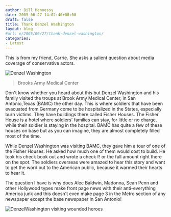 ```yaml
---
author: Bill Hennessy
date: 2005-06-27 14:02:40+00:00
draft: false
title: Thank Denzel Washington
layout: blog
#url: e/2005/06/27/thank-denzel-washington/
categories:
- Latest
---
```


This is from my friend, Carrie.  She asks a salient question about media coverage of conservative actors.

![Denzel Washington](/wp-content/plugins/denzel2.JPG)




> Brooks Army Medical Center

Don't know whether you heard about this but Denzel Washington and his family visited the troups at Brook Army Medical Center, in San Antonio,Texas (BAMC) the other day. This is where soldiers that have been evacuated from Germany come to be hospitalized in the States, especially burn victims. They have buildings there called Fisher Houses. The Fisher House is a hotel where soldiers' families can stay, for little or no charge, while their soldier is staying in the hospital. BAMC has quite a few of these houses on base but as you can imagine, they are almost completely filled most of the time.

While Denzel Washington was visiting BAMC, they gave him a tour of one of the Fisher Houses. He asked how much one of them would cost to build. He took his check book out and wrote a check f! or the full amount right there on the spot. The soldiers overseas were amazed to hear this story and want to get the word out to the American public, because it warmed their hearts to hear it.

The question I have is why does Alec Baldwin, Madonna, Sean Penn and other Hollywood types make front page news with their anti-everything America junk and this doesn't even make page 3 in the Metro section of any newspaper except the base newspaper in San Antonio!




![DenzelWashington visiting wounded heroes](/wp-content/plugins/denzel1.JPG)


